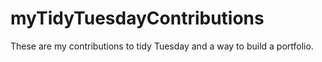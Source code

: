 # myTidyTuesdayContributions
These are my contributions to tidy Tuesday and a way to build a portfolio.  
